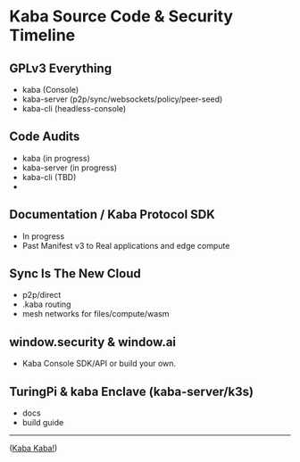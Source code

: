 # Kaba Source Code & Security Timeline

## GPLv3 Everything
  * kaba (Console)
  * kaba-server (p2p/sync/websockets/policy/peer-seed)
  * kaba-cli (headless-console)

## Code Audits
  * kaba (in progress)
  * kaba-server (in progress)
  * kaba-cli (TBD)
  * 
## Documentation / Kaba Protocol SDK
 * In progress
 * Past Manifest v3 to Real applications and edge compute

## Sync Is The New Cloud
 * p2p/direct
 * .kaba routing
 * mesh networks for files/compute/wasm

## window.security & window.ai
 * Kaba Console SDK/API or build your own.

## TuringPi & kaba Enclave (kaba-server/k3s)
 * docs
 * build guide

---
([Kaba Kaba!](https://kaba.ai))
